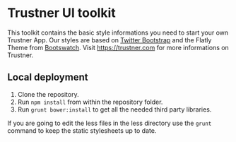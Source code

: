 Trustner UI toolkit
===================
This toolkit contains the basic style informations you need to start your own Trustner App. Our styles are based on [Twitter Bootstrap](http://getbootstrap.com) and the Flatly Theme from [Bootswatch](http://bootswatch.com/).
Visit https://trustner.com for more informations on Trustner.

Local deployment
----------------
1. Clone the repository.
2. Run `npm install` from within the repository folder.
3. Run `grunt bower:install` to get all the needed third party libraries.

If you are going to edit the less files in the less directory use the `grunt` command to keep the static stylesheets up to date.
